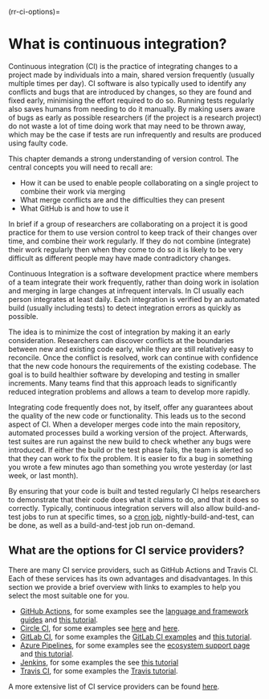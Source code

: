 (rr-ci-options)=
# What is continuous integration?

Continuous integration (CI) is the practice of integrating changes to a project made by individuals into a main, shared version frequently (usually multiple times per day). CI software is also typically used to identify any conflicts and bugs that are introduced by changes, so they are found and fixed early, minimising the effort required to do so. Running tests regularly also saves humans from needing to do it manually. By making users aware of bugs as early as possible researchers (if the project is a research project) do not waste a lot of time doing work that may need to be thrown away, which may be the case if tests are run infrequently and results are produced using faulty code.

This chapter demands a strong understanding of version control. The central concepts you will need to recall are:

- How it can be used to enable people collaborating on a single project to combine their work via merging
- What merge conflicts are and the difficulties they can present
- What GitHub is and how to use it

In brief if a group of researchers are collaborating on a project it is good practice for them to use version control to keep track of their changes over time, and combine their work regularly. If they do not combine (integrate) their work regularly then when they come to do so it is likely to be very difficult as different people may have made contradictory changes.

Continuous Integration is a software development practice where members of a team integrate their work frequently, rather than doing work in isolation and merging in large changes at infrequent intervals. In CI usually each person integrates at least daily. Each integration is verified by an automated build (usually including tests) to detect integration errors as quickly as possible.

The idea is to minimize the cost of integration by making it an early consideration. Researchers can discover conflicts at the boundaries between new and existing code early, while they are still relatively easy to reconcile. Once the conflict is resolved, work can continue with confidence that the new code honours the requirements of the existing codebase. The goal is to build healthier software by developing and testing in smaller increments. Many teams find that this approach leads to significantly reduced integration problems and allows a team to develop more rapidly.

Integrating code frequently does not, by itself, offer any guarantees about the quality of the new code or functionality. This leads us to the second aspect of CI. When a developer merges code into the main repository, automated processes build a working version of the project. Afterwards, test suites are run against the new build to check whether any bugs were introduced. If either the build or the test phase fails, the team is alerted so that they can work to fix the problem. It is easier to fix a bug in something you wrote a few minutes ago than something you wrote yesterday (or last week, or last month).

By ensuring that your code is built and tested regularly CI helps researchers to demonstrate that their code does what it claims to do, and that it does so correctly. Typically, continuous integration servers will also allow build-and-test jobs to run at specific times, so a [cron job](https://en.wikipedia.org/wiki/Cron), nightly-build-and-test, can be done, as well as a build-and-test job run on-demand.


## What are the options for CI service providers?

There are many CI service providers, such as GitHub Actions and Travis CI. Each of these services has its own advantages and disadvantages. In this section we provide a brief overview with links to examples to help you select the most suitable one for you.

 - [GitHub Actions](https://help.github.com/en/actions), for some examples see the [language and framework guides](https://help.github.com/en/actions/language-and-framework-guides) and [this tutorial](https://github.com/NLESC-JCER/ci_for_science#-github-actions).
 - [Circle CI](https://circleci.com/), for some examples see [here](https://circleci.com/docs/2.0/project-walkthrough/) and [here](https://circleci.com/docs/2.0/hello-world/).
 - [GitLab CI](https://docs.gitlab.com/ee/ci/), for some examples the [GitLab CI examples](https://docs.gitlab.com/ee/ci/examples/README.html) and [this tutorial](https://github.com/NLESC-JCER/ci_for_science#-gitlab-ci).
 - [Azure Pipelines](https://azure.microsoft.com/en-us/services/devops/pipelines/), for some examples see the [ecosystem support page](https://docs.microsoft.com/en-us/azure/devops/pipelines/ecosystems/?view=azure-devops) and [this tutorial](https://github.com/trallard/ci-research).
 - [Jenkins](https://www.jenkins.io/), for some examples the see [this tutorial](https://www.jenkins.io/doc/tutorials/)
 - [Travis CI](https://travis-ci.com/), for some examples the [Travis tutorial](https://docs.travis-ci.com/user/tutorial/).

A more extensive list of CI service providers can be found [here](https://www.software.ac.uk/resources/guides/hosted-continuous-integration).
